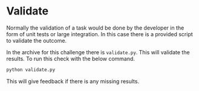 # Validate

Normally the validation of a task would be done by the developer in the form of unit tests or large integration.
In this case there is a provided script to validate the outcome.

In the archive for this challenge there is `validate.py`.
This will validate the results.
To run this check with the below command.
```sh
python validate.py
```

This will give feedback if there is any missing results.

